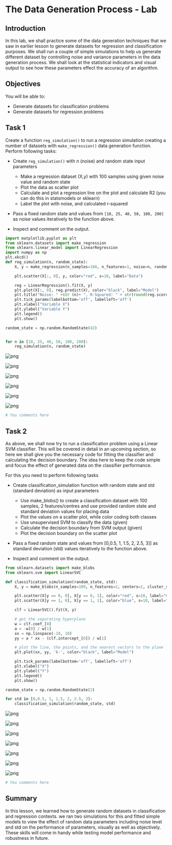 
# The Data Generation Process - Lab

## Introduction

In this lab, we shall practice some of the data generation techniques that we saw in earlier lesson to generate datasets for regression and classification purposes. We shall run a couple of simple simulations to help us generate different dataset by controlling noise and variance parameters in the data generation process. We shall look at the statistical indicators and visual output to see how these parameters effect the accuracy of an algorithm. 

## Objectives
You will be able to:

- Generate datasets for classification problems
- Generate datasets for regression problems

## Task 1

Create a function `reg_simulation()` to run a regression simulation creating a number of datasets with `make_regression()` data generation function. Perform following tasks:

* Create `reg_simulation()` with n (noise) and random state input parameters
    * Make a regression dataset (X,y) with 100 samples using  given noise value and random state
    * Plot the data as scatter plot 
    * Calculate and plot a regression line on the plot and calculate R2 (you can do this in statsmodels or sklearn)
    * Label the plot with noise, and calculated r-squared
    
* Pass a fixed random state and values from `[10, 25, 40, 50, 100, 200]` as noise values iteratively to the function above. 
* Inspect and comment on the output.


```python
import matplotlib.pyplot as plt
from sklearn.datasets import make_regression
from sklearn.linear_model import LinearRegression
import numpy as np
plt.xkcd()
def reg_simulation(n, random_state):
    X, y = make_regression(n_samples=100, n_features=1, noise=n, random_state=random_state)

    plt.scatter(X[:, 0], y, color="red", s=10, label="Data")

    reg = LinearRegression().fit(X, y)
    plt.plot(X[:, 0], reg.predict(X), color="black", label="Model")
    plt.title("Noise: " +str (n)+ ", R-Squared: " + str(round(reg.score(X,y), 2)))
    plt.tick_params(labelbottom='off', labelleft='off')
    plt.xlabel("Variable X")
    plt.ylabel("Variable Y")
    plt.legend()
    plt.show()

random_state = np.random.RandomState(42)


for n in [10, 25, 40, 50, 100, 200]:
    reg_simulation(n, random_state)
```


![png](index_files/index_3_0.png)



![png](index_files/index_3_1.png)



![png](index_files/index_3_2.png)



![png](index_files/index_3_3.png)



![png](index_files/index_3_4.png)



![png](index_files/index_3_5.png)



```python
# You comments here 
```

## Task 2

As above, we shall now try to run a classification problem using a Linear SVM classifier. This will be covered in detail in an upcoming section, so here we shall give you the necessary code for fitting the classifier and calculating the decision boundary. The idea here to keep the code simple and focus the effect of generated data on the classifier performance. 

For this you need to perform following tasks 
* Create classification_simulation function with random state and std (standard deviation) as input parameters
    * Use make_blobs() to create a classification dataset with 100 samples, 2 features/centres and use provided random state and standard deviation values for placing data
    * Plot the values on a scatter plot, while color coding both classes
    * Use unsupervised SVM to classify the data (given)
    * Calculate the decision boundary from SVM output (given)
    * Plot the decision boundary on the scatter plot
   
* Pass a fixed random state and values from [0,0.5, 1, 1.5, 2, 2.5, 3]] as standard deviation (std) values iteratively to the function above.

* Inspect and comment on the output.



```python
from sklearn.datasets import make_blobs
from sklearn.svm import LinearSVC

def classification_simulation(random_state, std):
    X, y = make_blobs(n_samples=100, n_features=2, centers=2, cluster_std=std, random_state=random_state)

    plt.scatter(X[y == 0, 0], X[y == 0, 1], color="red", s=10, label="Class A")
    plt.scatter(X[y == 1, 0], X[y == 1, 1], color="blue", s=10, label="Class B")

    clf = LinearSVC().fit(X, y)

    # get the separating hyperplane
    w = clf.coef_[0]
    a = -w[0] / w[1]
    xx = np.linspace(-10, 10)
    yy = a * xx - (clf.intercept_[0]) / w[1]

    # plot the line, the points, and the nearest vectors to the plane
    plt.plot(xx, yy, 'k-', color="black", label="Model")

    plt.tick_params(labelbottom='off', labelleft='off')
    plt.xlabel("X")
    plt.ylabel("Y")
    plt.legend()
    plt.show()

random_state = np.random.RandomState(2)

for std in [0,0.5, 1, 1.5, 2, 2.5, 3]:
    classification_simulation(random_state, std)


```


![png](index_files/index_6_0.png)



![png](index_files/index_6_1.png)



![png](index_files/index_6_2.png)



![png](index_files/index_6_3.png)



![png](index_files/index_6_4.png)



![png](index_files/index_6_5.png)



![png](index_files/index_6_6.png)



```python
# You comments here 
```

## Summary 

In this lesson, we learned how to generate random datasets in classification and regression contexts. we ran two simulations for this and fitted simple models to view the effect of random data parameters including noise level and std on the performance of parameters, visually as well as objectively. These skills will come in handy while testing model performance and robustness in future. 

